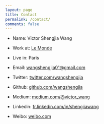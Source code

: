 ```yaml
---
layout: page
title: Contact
permalink: /contact/
comments: false
---
```


- Name: Victor Shengjia Wang
- Work at: [Le Monde](www.lemonde.fr)
- Live in: Paris
- Email: wangshengjia01@gmail.com

- Twitter: [twitter.com/wangshengjia](twitter.com/wangshengjia)
- Github: [github.com/wangshengjia](github.com/wangshengjia)
- Medium: [medium.com/@victor_wang](medium.com/@victor_wang)
- Linkedin: [fr.linkedin.com/in/shengjiawang](fr.linkedin.com/in/shengjiawang)
- Weibo: [weibo.com](http://www.weibo.com/1739447693/profile?topnav=1&wvr=6&is_all=1)
